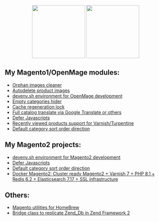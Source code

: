 <p align=center>
  <img height=165 src="https://github-readme-stats.vercel.app/api?username=fballiano&theme=dark&show_icons=true" />
  <img height=165 src="https://github-profile-trophy.vercel.app/?username=fballiano&column=5&theme=alduin" />
</p>

## My Magento1/OpenMage modules:
- [Orphan images cleaner](https://github.com/fballiano/magento1-image-cleaner)
- [Autodelete product images](https://github.com/fballiano/magento-autodelete-product-images)
- [devenv.sh environment for OpenMage development](https://github.com/fballiano/openmage-devenv)
- [Empty categories hider](https://github.com/fballiano/magento-hide-empty-categories)
- [Cache regeneration lock](https://github.com/fballiano/magento-cache-regeneration-lock)
- [Full catalog translate via Google Translate or others](https://github.com/fballiano/magento-full-catalog-translate)
- [Defer Javascripts](https://github.com/fballiano/openmage-defer-javascripts)
- [Recently viewed products support for Varnish/Turpentine](https://github.com/fballiano/magento-turpentine-recently-viewed)
- [Default category sort order direction](https://github.com/fballiano/openmage-category-sort-direction)

## My Magento2 projects:
- [devenv.sh environment for Magento2 development](https://github.com/fballiano/magento2-devenv)
- [Defer Javascripts](https://github.com/fballiano/magento2-defer-javascripts)
- [Default category sort order direction](https://github.com/fballiano/magento2-category-sort-direction)
- [Docker Magento2: Cluster ready Magento2 + Varnish 7 + PHP 8.1 + Redis 6.2 + Elasticsearch 7.17 + SSL infrastructure](https://github.com/fballiano/docker-magento2)

## Others:
- [Magento utilities for HomeBrew](https://github.com/fballiano/homebrew-mageutils)
- [Bridge class to replicate Zend_Db in Zend Framework 2](https://github.com/fballiano/zfbridge)
